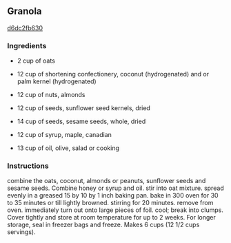 ## Granola

[d6dc2fb630](http://www.food.com/recipe/granola-314100)

### Ingredients

 - 2 cup of oats

 - 12 cup of shortening confectionery, coconut (hydrogenated) and or palm kernel (hydrogenated)

 - 12 cup of nuts, almonds

 - 12 cup of seeds, sunflower seed kernels, dried

 - 14 cup of seeds, sesame seeds, whole, dried

 - 12 cup of syrup, maple, canadian

 - 13 cup of oil, olive, salad or cooking

### Instructions

combine the oats, coconut, almonds or peanuts, sunflower seeds and sesame seeds. Combine honey or syrup and oil. stir into oat mixture. spread evenly in a greased 15 by 10 by 1 inch baking pan. bake in 300 oven for 30 to 35 minutes or till lightly browned. stirring for 20 minutes. remove from oven. immediately turn out onto large pieces of foil. cool; break into clumps. Cover tightly and store at room temperature for up to 2 weeks. For longer storage, seal in freezer bags and freeze. Makes 6 cups (12 1/2 cups servings).